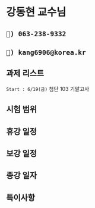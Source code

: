 # 강동현 교수님

## `📱) 063-238-9332`

## `📩) kang6906@korea.kr`

## 과제 리스트

`Start : 6/19(금)` 첨단 103 기말고사

## 시험 범위

## 휴강 일정

## 보강 일정

## 종강 일자

## 특이사항
